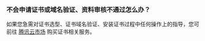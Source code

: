 ### 不会申请证书或域名验证、资料审核不通过怎么办？
如果您急需对证书选型、证书域名验证、安装证书过程中任何操作上的指导，您可前往 [腾讯云市场](https://market.cloud.tencent.com/) 购买证书相关服务。


